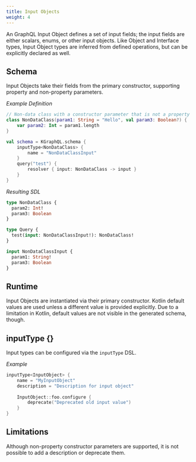```yaml
---
title: Input Objects
weight: 4
---
```


An GraphQL Input Object defines a set of input fields; the input fields are either scalars, enums, or other input
objects. Like Object and Interface types, Input Object types are inferred from defined operations, but can be explicitly
declared as well.

## Schema

Input Objects take their fields from the primary constructor, supporting property and non-property parameters.

*Example Definition*

```kotlin
// Non-data class with a constructor parameter that is not a property
class NonDataClass(param1: String = "Hello", val param3: Boolean?) {
    var param2: Int = param1.length
}

val schema = KGraphQL.schema {
    inputType<NonDataClass> {
        name = "NonDataClassInput"
    }
    query("test") {
        resolver { input: NonDataClass -> input }
    }
}
```

*Resulting SDL*

```graphql
type NonDataClass {
  param2: Int!
  param3: Boolean
}

type Query {
  test(input: NonDataClassInput!): NonDataClass!
}

input NonDataClassInput {
  param1: String!
  param3: Boolean
}
```

## Runtime

Input Objects are instantiated via their primary constructor. Kotlin default values are used unless a different value
is provided explicitly. Due to a limitation in Kotlin, default values are not visible in the generated schema, though.

## inputType {}

Input types can be configured via the `inputType` DSL.

*Example*

```kotlin
inputType<InputObject> {
    name = "MyInputObject"
    description = "Description for input object"
    
    InputObject::foo.configure {
        deprecate("Deprecated old input value")
    }
}
```

## Limitations

Although non-property constructor parameters are supported, it is not possible to add a description or deprecate them.
